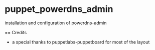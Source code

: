 # puppet_powerdns_admin
installation and configuration of powerdns-admin


== Credits
  * a special thanks to puppetlabs-puppetboard for most of the layout